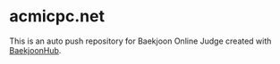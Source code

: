 # acmicpc.net
This is an auto push repository for Baekjoon Online Judge created with [BaekjoonHub](https://github.com/BaekjoonHub/BaekjoonHub).
